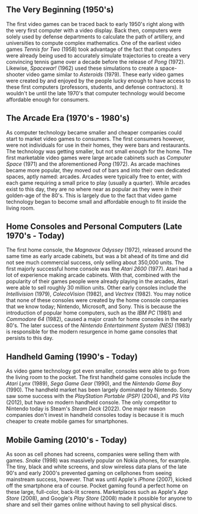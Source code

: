 ## The Very Beginning (1950's)
The first video games can be traced back to early 1950's right along with the very first computer with a video display. Back then, computers were solely used by defense departments to calculate the path of artillery, and universities to compute complex mathematics. One of the earliest video games *Tennis for Two* (1958) took advantage of the fact that computers were already being used to accurately simulate trajectories to create a very convincing tennis game over a decade before the release of *Pong* (1972). Likewise, *Spacewar!* (1962) used these simulations to create a space-shooter video game similar to *Asteroids* (1979). These early video games were created by and enjoyed by the people lucky enough to have access to these first computers (professors, students, and defense contractors). It wouldn't be until the late 1970's that computer technology would become affordable enough for consumers.

## The Arcade Era (1970's - 1980's)
As computer technology became smaller and cheaper companies could start to market video games to consumers. The first consumers however, were not individuals for use in their homes, they were bars and restaurants. The technology was getting smaller, but not small enough for the home. The first marketable video games were large arcade cabinets such as *Computer Space* (1971) and the aforementioned *Pong* (1972). As arcade machines became more popular, they moved out of bars and into their own dedicated spaces, aptly named: arcades. Arcades were typically free to enter, with each game requiring a small price to play (usually a quarter). While arcades exist to this day, they are no where near as popular as they were in their golden-age of the 80's. This is largely due to the fact that video game technology began to become small and affordable enough to fit inside the living room.

## Home Consoles and Personal Computers (Late 1970's - Today)
The first home console, the *Magnavox Odyssey* (1972), released around the same time as early arcade cabinets, but was a bit ahead of its time and did not see much commercial success, only selling about 350,000 units. The first majorly successful home console was the *Atari 2600* (1977). Atari had a lot of experience making arcade cabinets. With that, combined with the popularity of their games people were already playing in the arcades, Atari were able to sell roughly 30 million units. Other early consoles include the *Intellivision* (1979), *ColecoVision* (1982), and *Vectrex* (1982). You may notice that none of these consoles were created by the home console companies that we know today; Nintendo, Microsoft, and Sony. This is because the introduction of popular home computers, such as the *IBM PC* (1981) and *Commodore 64* (1982), caused a major crash for home consoles in the early 80's. The later success of the *Nintendo Entertainment System (NES)* (1983) is responsible for the modern resurgence in home game consoles that persists to this day.

## Handheld Gaming (1990's - Today)
As video game technology got even smaller, consoles were able to go from the living room to the pocket. The first handheld game consoles include the *Atari Lynx* (1989), *Sega Game Gear* (1990), and the *Nintendo Game Boy* (1990). The handheld market has been largely dominated by Nintendo. Sony saw some success with the *PlayStation Portable (PSP)* (2004), and *PS Vita* (2012), but have no modern handheld console. The only competitor to Nintendo today is Steam's *Steam Deck* (2022). One major reason companies don't invest in handheld consoles today is because it is much cheaper to create mobile games for smartphones.

## Mobile Gaming (2010's - Today)
As soon as cell phones had screens, companies were selling them with games. *Snake* (1998) was massively popular on Nokia phones, for example. The tiny, black and white screens, and slow wireless data plans of the late 90's and early 2000's prevented gaming on cellphones from seeing mainstream success, however. That was until Apple's *iPhone* (2007), kicked off the smartphone era of course. Pocket gaming found a perfect home on these large, full-color, back-lit screens. Marketplaces such as Apple's *App Store* (2008), and Google's *Play Store* (2008) made it possible for anyone to share and sell their games online without having to sell physical discs. 